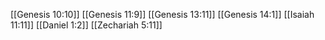[[Genesis 10:10]]
[[Genesis 11:9]]
[[Genesis 13:11]]
[[Genesis 14:1]]
[[Isaiah 11:11]]
[[Daniel 1:2]]
[[Zechariah 5:11]]
